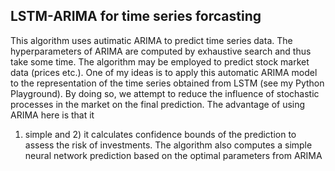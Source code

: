 ## LSTM-ARIMA for time series forcasting

This algorithm uses autimatic ARIMA to predict time series data. The hyperparameters
 of ARIMA are computed by exhaustive search and thus take some time.
The algorithm may be employed to predict stock market data (prices etc.).
One of my ideas is to apply this automatic ARIMA model to the representation
 of the time series obtained from LSTM (see my Python Playground). By doing
 so, we attempt to reduce the influence of stochastic processes in the market
 on the final prediction. The advantage of using ARIMA here is that it
 1) simple and 2) it calculates confidence bounds of the prediction to
 assess the risk of investments.
The algorithm also computes a simple neural network prediction based on the optimal parameters from ARIMA